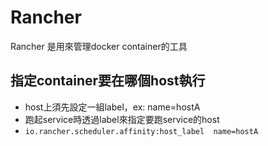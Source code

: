 # Rancher

Rancher 是用來管理docker container的工具

## 指定container要在哪個host執行

- host上須先設定一組label，ex: name=hostA
- 跑起service時透過label來指定要跑service的host
- `io.rancher.scheduler.affinity:host_label  name=hostA`
